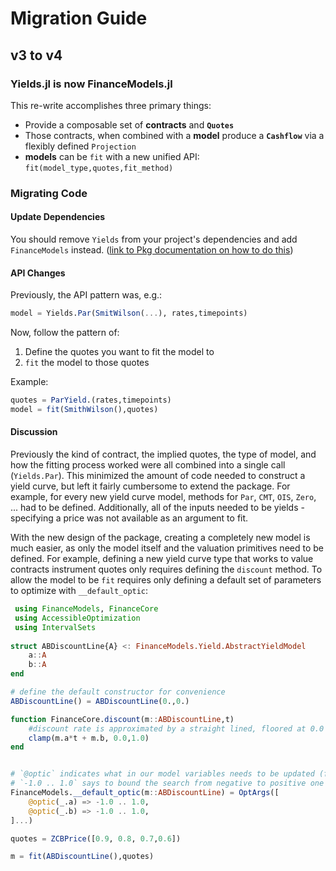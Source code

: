 # Migration Guide

## v3 to v4

### Yields.jl is now FinanceModels.jl


This re-write accomplishes three primary things:

- Provide a composable set of **contracts** and **`Quotes`** 
- Those contracts, when combined with a **model** produce a **`Cashflow`** via a flexibly defined `Projection`
- **models** can be `fit` with a new unified API: `fit(model_type,quotes,fit_method)` 

### Migrating Code

#### Update Dependencies

You should remove `Yields` from your project's dependencies and add `FinanceModels` instead. ([link to Pkg documentation on how to do this](https://pkgdocs.julialang.org/v1/managing-packages/))

#### API Changes

Previously, the API pattern was, e.g.:

```julia
model = Yields.Par(SmitWilson(...), rates,timepoints)
```

Now, follow the pattern of:

1. Define the quotes you want to fit the model to
2. `fit` the model to those quotes

Example:

```julia
quotes = ParYield.(rates,timepoints)
model = fit(SmithWilson(),quotes)
```

#### Discussion

Previously the kind of contract, the implied quotes, the type of model, and how the fitting process worked were all combined into a single call (`Yields.Par`). This minimized the amount of code needed to construct a yield curve, but left it fairly cumbersome to extend the package. For example, for every new yield curve model, methods for `Par`, `CMT`, `OIS`, `Zero`, ... had to be defined. Additionally, all of the inputs needed to be yields - specifying a price was not available as an argument to fit. 

With the new design of the package, creating a completely new model is much easier, as only the model itself and the valuation primitives need to be defined. For example, defining a new yield curve type that works to value contracts instrument quotes only requires defining the `discount` method. To allow the model to be `fit` requires only defining a default set of parameters to optimize with `__default_optic`:

```julia
 using FinanceModels, FinanceCore
 using AccessibleOptimization 
 using IntervalSets
 
struct ABDiscountLine{A} <: FinanceModels.Yield.AbstractYieldModel
    a::A
    b::A
end

# define the default constructor for convenience
ABDiscountLine() = ABDiscountLine(0.,0.)

function FinanceCore.discount(m::ABDiscountLine,t)
    #discount rate is approximated by a straight lined, floored at 0.0 and capped at 1.0
    clamp(m.a*t + m.b, 0.0,1.0) 
end


# `@optic` indicates what in our model variables needs to be updated (from AccessibleOptimization.jl)
# `-1.0 .. 1.0` says to bound the search from negative to positive one (from IntervalSets.jl)
FinanceModels.__default_optic(m::ABDiscountLine) = OptArgs([
    @optic(_.a) => -1.0 .. 1.0,
    @optic(_.b) => -1.0 .. 1.0,
]...)

quotes = ZCBPrice([0.9, 0.8, 0.7,0.6])

m = fit(ABDiscountLine(),quotes)
```

